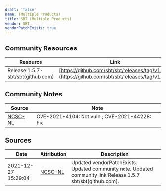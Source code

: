 ```yaml
---
draft: 'false'
name: (Multiple Products)
title: SBT (Multiple Products)
vendor: SBT
vendorPatchExists: true
---
```



## Community Resources
| Resource | Link |
| --- | --- |
| Release 1.5.7 · sbt/sbt(github.com) | [https://github.com/sbt/sbt/releases/tag/v1.5.7](https://github.com/sbt/sbt/releases/tag/v1.5.7) |

## Community Notes
| Source | Note |
| --- | --- |
| [NCSC-NL](https://github.com/NCSC-NL/log4shell/blob/main/software/README.md) | CVE-2021-4104: Not vuln ; CVE-2021-44228: Fix </ul> |

## Sources
| Date | Attribution | Description |
| --- | --- | --- |
| 2021-12-27 15:29:04 | [NCSC-NL](https://github.com/NCSC-NL/log4shell/blob/main/software/README.md) | Updated vendorPatchExists. Updated community note. Updated community link Release 1.5.7 · sbt/sbt(github.com).  |
